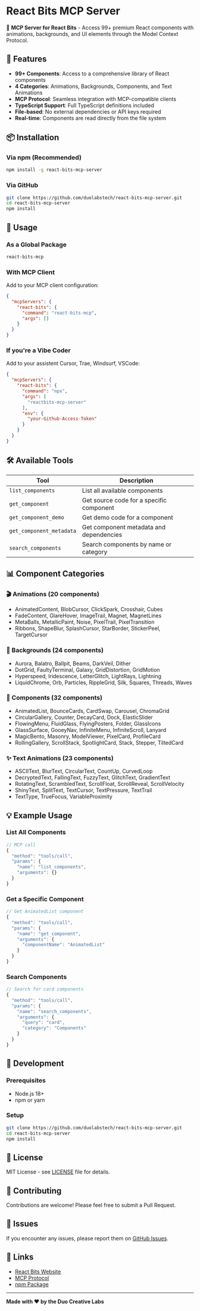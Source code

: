 # React Bits MCP Server

🚀 **MCP Server for React Bits** - Access 99+ premium React components with animations, backgrounds, and UI elements through the Model Context Protocol.

## 🌟 Features

- **99+ Components**: Access to a comprehensive library of React components
- **4 Categories**: Animations, Backgrounds, Components, and Text Animations
- **MCP Protocol**: Seamless integration with MCP-compatible clients
- **TypeScript Support**: Full TypeScript definitions included
- **File-based**: No external dependencies or API keys required
- **Real-time**: Components are read directly from the file system

## 📦 Installation

### Via npm (Recommended)
```bash
npm install -g react-bits-mcp-server
```

### Via GitHub
```bash
git clone https://github.com/duolabstech/react-bits-mcp-server.git
cd react-bits-mcp-server
npm install
```

## 🚀 Usage

### As a Global Package
```bash
react-bits-mcp
```

### With MCP Client
Add to your MCP client configuration:
```json
{
  "mcpServers": {
    "react-bits": {
      "command": "react-bits-mcp",
      "args": []
    }
  }
}
```
### If you're a Vibe Coder
Add to your assistent Cursor, Trae, Windsurf, VSCode:

```json
{
  "mcpServers": {
    "react-bits": {
      "command": "npx",
      "args": [
        "reactbits-mcp-server"
      ],
      "env": {
        "your-Github-Access-Token"
      }
    }
  }
}

```
## 🛠️ Available Tools

| Tool | Description |
|------|-------------|
| `list_components` | List all available components |
| `get_component` | Get source code for a specific component |
| `get_component_demo` | Get demo code for a component |
| `get_component_metadata` | Get component metadata and dependencies |
| `search_components` | Search components by name or category |

## 📊 Component Categories

### 🎬 Animations (20 components)
- AnimatedContent, BlobCursor, ClickSpark, Crosshair, Cubes
- FadeContent, GlareHover, ImageTrail, Magnet, MagnetLines
- MetaBalls, MetallicPaint, Noise, PixelTrail, PixelTransition
- Ribbons, ShapeBlur, SplashCursor, StarBorder, StickerPeel, TargetCursor

### 🌈 Backgrounds (24 components)
- Aurora, Balatro, Ballpit, Beams, DarkVeil, Dither
- DotGrid, FaultyTerminal, Galaxy, GridDistortion, GridMotion
- Hyperspeed, Iridescence, LetterGlitch, LightRays, Lightning
- LiquidChrome, Orb, Particles, RippleGrid, Silk, Squares, Threads, Waves

### 🧩 Components (32 components)
- AnimatedList, BounceCards, CardSwap, Carousel, ChromaGrid
- CircularGallery, Counter, DecayCard, Dock, ElasticSlider
- FlowingMenu, FluidGlass, FlyingPosters, Folder, GlassIcons
- GlassSurface, GooeyNav, InfiniteMenu, InfiniteScroll, Lanyard
- MagicBento, Masonry, ModelViewer, PixelCard, ProfileCard
- RollingGallery, ScrollStack, SpotlightCard, Stack, Stepper, TiltedCard

### ✨ Text Animations (23 components)
- ASCIIText, BlurText, CircularText, CountUp, CurvedLoop
- DecryptedText, FallingText, FuzzyText, GlitchText, GradientText
- RotatingText, ScrambledText, ScrollFloat, ScrollReveal, ScrollVelocity
- ShinyText, SplitText, TextCursor, TextPressure, TextTrail
- TextType, TrueFocus, VariableProximity

## 💡 Example Usage

### List All Components
```javascript
// MCP call
{
  "method": "tools/call",
  "params": {
    "name": "list_components",
    "arguments": {}
  }
}
```

### Get a Specific Component
```javascript
// Get AnimatedList component
{
  "method": "tools/call",
  "params": {
    "name": "get_component",
    "arguments": {
      "componentName": "AnimatedList"
    }
  }
}
```

### Search Components
```javascript
// Search for card components
{
  "method": "tools/call",
  "params": {
    "name": "search_components",
    "arguments": {
      "query": "card",
      "category": "Components"
    }
  }
}
```

## 🔧 Development

### Prerequisites
- Node.js 18+
- npm or yarn

### Setup
```bash
git clone https://github.com/duolabstech/react-bits-mcp-server.git
cd react-bits-mcp-server
npm install
```

## 📝 License

MIT License - see [LICENSE](LICENSE) file for details.

## 🤝 Contributing

Contributions are welcome! Please feel free to submit a Pull Request.

## 🐛 Issues

If you encounter any issues, please report them on [GitHub Issues](https://github.com/duolabstech/react-bits-mcp-server/issues).

## 🔗 Links

- [React Bits Website](https://reactbits.dev)
- [MCP Protocol](https://modelcontextprotocol.io)
- [npm Package](https://www.npmjs.com/package/react-bits-mcp-server)

---

**Made with ❤️ by the Duo Creative Labs**
